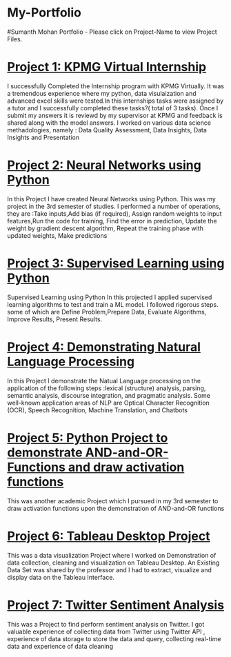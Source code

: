 # My-Portfolio
#Sumanth Mohan Portfolio - Please click on Project-Name to view Project Files.

# [Project 1: KPMG Virtual Internship ](https://github.com/Sumanth3493/KPMG-Virtual-Internship)
I successfully Completed the Internship program with KPMG Virtually. It was a tremendous experience where my python, data visulaization and advanced excel skills were tested.In this internships tasks were assigned by a tutor and I successfully completed these tasks?( total of 3 tasks). Once I submit my answers it is reviewd by my supervisor at KPMG and feedback is shared along with the model answers. I worked on various data science methadologies, namely : Data Quality Assessment, Data Insights, Data Insights and Presentation

# [Project 2: Neural Networks using Python](https://github.com/Sumanth3493/Neural-Networks-using-Python) 
In this Project I have created Neural Networks using Python. This was my project in the 3rd semester of studies. I performed a number of operations, they are :Take inputs,Add bias (if required), Assign random weights to input features,Run the code for training, Find the error in prediction, Update the weight by gradient descent algorithm, Repeat the training phase with updated weights, Make predictions

# [Project 3: Supervised Learning using Python](https://github.com/Sumanth3493/Project-to-Demonstrate-Supervised-Learning-using-Python)
Supervised Learning using Python In this projected I applied supervised learning algorithms to test and train a ML model. I followed rigorous steps. some of which are Define Problem,Prepare Data, Evaluate Algorithms, Improve Results, Present Results.

# [Project 4: Demonstrating Natural Language Processing](https://github.com/Sumanth3493/Project-to-Demonstrate-Natural-Language-Processing-using-Python)
In this Project I demonstrate the Natual Language processing on the application of the following steps :lexical (structure) analysis, parsing, semantic analysis, discourse integration, and pragmatic analysis. Some well-known application areas of NLP are Optical Character Recognition (OCR), Speech Recognition, Machine Translation, and Chatbots

# [Project 5: Python Project to demonstrate AND-and-OR-Functions and draw activation functions](https://github.com/Sumanth3493/Python-Project-to-demonstrate-AND-and-OR-functions-and-draw-Activation-Functions)
This was another academic Project which I pursued in my 3rd semester to draw activation functions upon the demonstration of AND-and-OR functions

# [Project 6: Tableau Desktop Project](https://github.com/Sumanth3493/Tableau-Desktop-Project)
This was a data visualization Project where I worked on Demonstration of data collection, cleaning and visualization on Tableau Desktop. An Existing Data Set was shared by the professor and I had to extract, visualize and display data on the Tableau Interface.

# [Project 7: Twitter Sentiment Analysis](https://github.com/Sumanth3493/Twitter-Sentiment-Analysis)
This was a Project to find perform sentiment analysis on Twitter. I got valuable experience of collecting data from Twitter using Twitter API , experience of data storage to store the data and query,  collecting real-time data and experience of data cleaning


